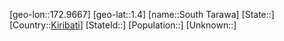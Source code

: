 ﻿---
location: [1.4,172.9667]
type: City
tags:
- geo/City


SpocWebEntityId: 36739
isDeleted: false
confidential: public

---
[geo-lon::172.9667]
[geo-lat::1.4]
[name::South Tarawa]
[State::]
[Country::[Kiribati](geo/Continent/Oceania/Kiribati.md)]
[StateId::]
[Population::]
[Unknown::]

